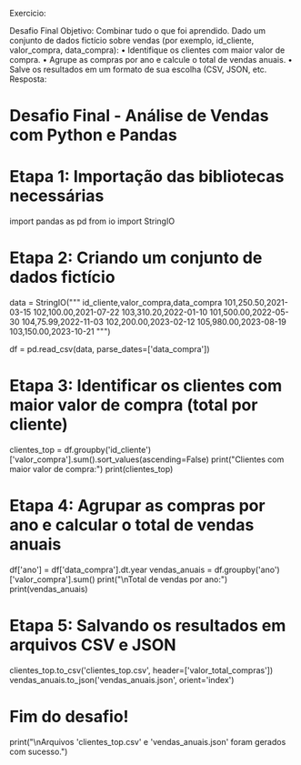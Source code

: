 Exercicio:

Desafio Final Objetivo: Combinar tudo o que foi aprendido. Dado um conjunto de dados fictício sobre vendas (por exemplo, id_cliente, valor_compra, data_compra): • Identifique os clientes com maior valor de compra. • Agrupe as compras por ano e calcule o total de vendas anuais. • Salve os resultados em um formato de sua escolha (CSV, JSON, etc.
Resposta:

# Desafio Final - Análise de Vendas com Python e Pandas

# Etapa 1: Importação das bibliotecas necessárias
import pandas as pd
from io import StringIO

# Etapa 2: Criando um conjunto de dados fictício
data = StringIO("""
id_cliente,valor_compra,data_compra
101,250.50,2021-03-15
102,100.00,2021-07-22
103,310.20,2022-01-10
101,500.00,2022-05-30
104,75.99,2022-11-03
102,200.00,2023-02-12
105,980.00,2023-08-19
103,150.00,2023-10-21
""")

df = pd.read_csv(data, parse_dates=['data_compra'])

# Etapa 3: Identificar os clientes com maior valor de compra (total por cliente)
clientes_top = df.groupby('id_cliente')['valor_compra'].sum().sort_values(ascending=False)
print("Clientes com maior valor de compra:")
print(clientes_top)

# Etapa 4: Agrupar as compras por ano e calcular o total de vendas anuais
df['ano'] = df['data_compra'].dt.year
vendas_anuais = df.groupby('ano')['valor_compra'].sum()
print("\nTotal de vendas por ano:")
print(vendas_anuais)

# Etapa 5: Salvando os resultados em arquivos CSV e JSON
clientes_top.to_csv('clientes_top.csv', header=['valor_total_compras'])
vendas_anuais.to_json('vendas_anuais.json', orient='index')

# Fim do desafio!
print("\nArquivos 'clientes_top.csv' e 'vendas_anuais.json' foram gerados com sucesso.")

